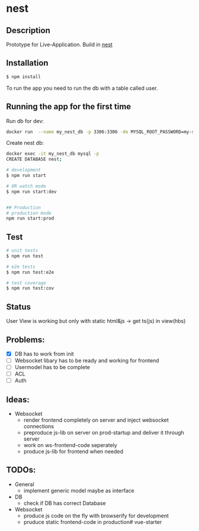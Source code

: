 # nest

## Description

Prototype for Live-Application. 
Build in [nest](https://nestjs.com/)


## Installation

```bash
$ npm install
```

To run the app you need to run the db with a table called user.

## Running the app for the first time

Run db for dev:
```bash
docker run  --name my_nest_db -p 3306:3306 -de MYSQL_ROOT_PASSWORD=my-secret-pw mariadb
```
Create nest db:
```bash
docker exec -it my_nest_db mysql -p
CREATE DATABASE nest;
```

```bash
# development
$ npm run start 

# OR watch mode
$ npm run start:dev


## Production
# production mode
npm run start:prod
```

## Test

```bash
# unit tests
$ npm run test

# e2e tests
$ npm run test:e2e

# test coverage
$ npm run test:cov
```
## Status

User View is working but only with static html&js
-> get ts(js) in view(hbs)

## Problems:

 - [x] DB has to work from init
 - [ ] Websocket libary has to be ready and working for frontend
 - [ ] Usermodel has to be complete
 - [ ] ACL 
 - [ ] Auth

## Ideas:
- Websocket
    - render frontend completely on server and inject websocket connections
    - preproduce js-lib on server on prod-startup and deliver it through server
    - work on ws-frontend-code seperately
    - produce js-lib for frontend when needed

## TODOs:

- General
    - implement generic model maybe as interface
- DB
    - check if DB has correct Database
- Websocket
    - produce js code on the fly with browserify for development
    - pruduce static frontend-code in production# vue-starter
